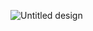 ![Untitled design](https://user-images.githubusercontent.com/67635283/179978686-0d273dd4-24ff-4b71-b2f6-e229b2873e98.png)
